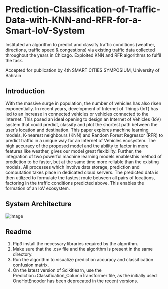 # Prediction-Classification-of-Traffic-Data-with-KNN-and-RFR-for-a-Smart-IoV-System

Instituted an algorithm to predict and classify traffic conditions (weather, directions, traffic speed &amp; congestions) via existing traffic data collected throughout the years in Chicago. Exploited KNN and RFR algorithms to fulfil the task. 

Accepted for publication by 4th SMART CITIES SYMPOSIUM, University of Bahrain 

## Introduction

With the massive surge in population, the number of vehicles has also risen exponentially. In recent years, development of Internet of Things (IoT) has led to an increase in connected vehicles or vehicles connected to the internet. This posed an ideal opening to design an Internet of Vehicles (IoV) system that could predict, classify and plot the shortest path between the user’s location and destination. This paper explores machine learning models, K-nearest neighbours (KNN) and Random Forest Regressor (RFR) to predict traffic in a unique way for an Internet of Vehicles ecosystem. The high accuracy of the proposed model and the ability to factor in more features like weather, gives our model great flexibility. Further, the integration of two powerful machine learning models enablesthis method of prediction to be faster, but at the same time more reliable than the existing models. All processes which involve data storage, prediction and computation takes place in dedicated cloud servers. The predicted data is then utilized to formulate the fastest route between all pairs of locations, factoring in the traffic conditions predicted above. This enables the formation of an IoV ecosystem.

## System Architecture

![image](https://user-images.githubusercontent.com/47136906/141652260-1290af00-e530-4f5c-bfdd-9ed8752f16d0.png)

## Readme

1. Pip3 install the necessary libraries required by the algorithm.
2. Make sure that the .csv file and the algorithm is present in the same directory.
3. Run the algorithm to visualize prediction accuracy and classification confusion matrix.
4. On the latest version of Scikitlearn, use the Prediction+Classification_ColumnTransformer file, as the initially used OneHotEncoder has been deprecated in the recent versions.
